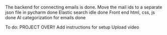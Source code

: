 The backend for connecting emails is done. 
Move the mail ids to a separate json file in pycharm done
Elastic search idle done
Front end html, css, js done
AI categorization for emails done

To do:
PROJECT OVER!!
Add instructions for setup
Upload video

